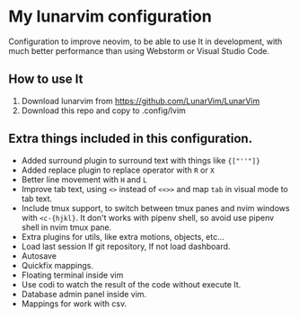 # My lunarvim configuration

Configuration to improve neovim, to be able to use It in development, with much better performance than using Webstorm or Visual Studio Code.

## How to use It

1. Download lunarvim from https://github.com/LunarVim/LunarVim
2. Download this repo and copy to .config/lvim

## Extra things included in this configuration.

- Added surround plugin to surround text with things like `{["''"]}`
- Added replace plugin to replace operator with `R` or `X`
- Better line movement with `H` and `L`
- Improve tab text, using `<>` instead of `<<>>` and map `tab` in visual mode to tab text.
- Include tmux support, to switch between tmux panes and nvim windows with `<c-{hjkl}`. It don't works with pipenv shell, so avoid use pipenv shell in nvim tmux pane.
- Extra plugins for utils, like extra motions, objects, etc...
- Load last session If git repository, If not load dashboard.
- Autosave
- Quickfix mappings.
- Floating terminal inside vim
- Use codi to watch the result of the code without execute It.
- Database admin panel inside vim.
- Mappings for work with csv.
